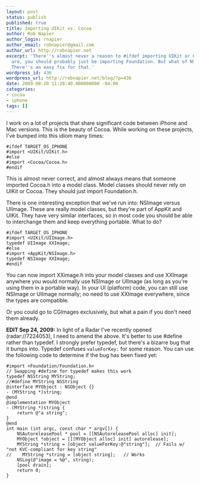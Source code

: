 ```yaml
---
layout: post
status: publish
published: true
title: Importing UIKit vs. Cocoa
author: Rob Napier
author_login: rnapier
author_email: robnapier@gmail.com
author_url: http://robnapier.net
excerpt: 'There''s almost never a reason to #ifdef importing UIKit or Cocoa. If you
  are, you should probably just be importing Foundation. But what of NSImage and UIImage?
  There''s an easy fix for that.'
wordpress_id: 436
wordpress_url: http://robnapier.net/blog/?p=436
date: 2009-08-20 11:28:40.000000000 -04:00
categories:
- cocoa
- iphone
tags: []
---
```

I work on a lot of projects that share significant code between iPhone and Mac versions. This is the beauty of Cocoa. While working on these projects, I've bumped into this idiom many times:

    #ifdef TARGET_OS_IPHONE
    #import <UIKit/UIKit.h>
    #else
    #import <Cocoa/Cocoa.h>
    #endif

This is almost never correct, and almost always means that someone imported Cocoa.h into a model class. Model classes should never rely on UIKit or Cocoa. They should just import Foundation.h.

There is one interesting exception that we've run into: NSImage versus UIImage. These are really model classes, but they're part of AppKit and UIKit. They have very similar interfaces, so in most code you should be able to interchange them and keep everything portable. What to do?
<!-- more -->

    #ifdef TARGET_OS_IPHONE
    #import <UIKit/UIImage.h>
    typedef UIImage XXImage;
    #else
    #import <AppKit/NSImage.h>
    typedef NSImage XXImage;
    #endif

You can now import XXimage.h into your model classes and use XXImage anywhere you would normally use NSImage or UIImage (as long as you're using them in a portable way). In your UI (platform) code, you can still use NSImage or UIImage normally; no need to use XXImage everywhere, since the types are compatible.

Or you could go to CGImages exclusively, but what a pain if you don't need them already.

<b>EDIT Sep 24, 2009:</b> In light of a Radar I've recently opened (radar://7224053), I need to amend the above. It's better to use #define rather than typedef. I strongly prefer typedef, but there's a bizarre bug that it bumps into. Typedef confuses `valueForKey:` for some reason. You can use the following code to determine if the bug has been fixed yet:

~~~~
#import <Foundation/Foundation.h>
// Swapping #define for typedef makes this work
typedef NSString MYString;
//#define MYString NSString
@interface MYObject : NSObject {}
- (MYString *)string;
@end
@implementation MYObject
- (MYString *)string {
    return @"a string";
}
@end
int main (int argc, const char * argv[]) {
    NSAutoreleasePool * pool = [[NSAutoreleasePool alloc] init];
    MYObject *object = [[[MYObject alloc] init] autorelease];
    MYString *string = [object valueForKey:@"string"];  // Fails w/ "not KVC-compliant for key string"
//    MYString *string = [object string];   // Works
    NSLog(@"image = %@", string);
    [pool drain];
    return 0;
}
~~~~
